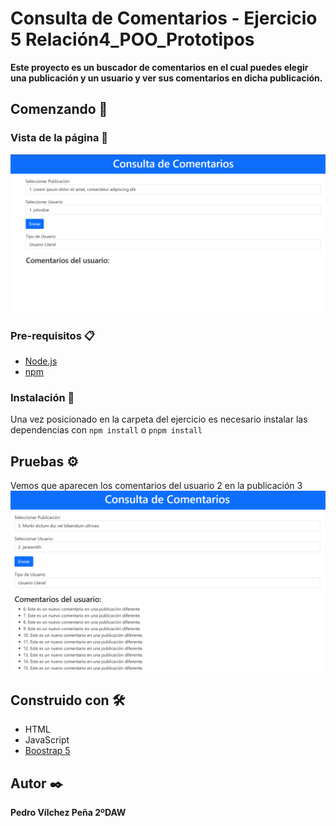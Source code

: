 # Consulta de Comentarios - Ejercicio 5 Relación4_POO_Prototipos

**Este proyecto es un buscador de comentarios en el cual puedes elegir una publicación y un usuario y ver sus comentarios en dicha publicación.**

## Comenzando 🚀

### Vista de la página 👀
![Alt text](public/image.png)

### Pre-requisitos 📋

- [Node.js](https://nodejs.org/)
- [npm](https://www.npmjs.com/)

### Instalación 🔧

Una vez posicionado en la carpeta del ejercicio es necesario instalar las dependencias con `npm install` o `pnpm install`

## Pruebas ⚙️
Vemos que aparecen los comentarios del usuario 2 en la publicación 3
![Alt text](public/image2.png)


## Construido con 🛠️

* HTML
* JavaScript
* [Boostrap 5](https://getbootstrap.com)

## Autor ✒️

**Pedro Vílchez Peña 2ºDAW**

